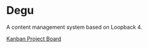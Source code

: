 # Degu

A content management system based on Loopback 4.

[Kanban Project Board](https://app.gitkraken.com/glo/board/Xvg5skLUMAAREd1b)
